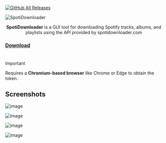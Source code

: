 [![GitHub All Releases](https://img.shields.io/github/downloads/afkarxyz/SpotifyDown-GUI/total?style=for-the-badge)](https://github.com/afkarxyz/SpotifyDown-GUI/releases)

![SpotiDownloader](https://github.com/user-attachments/assets/351a0205-8ffa-428c-9d6b-8755078eb69f)

<div align="center">
<b>SpotiDownloader</b> is a GUI tool for downloading Spotify tracks, albums, and playlists using the API provided by spotidownloader.com
</div>

### [Download](https://github.com/afkarxyz/SpotiDownloader/releases/download/v5.4/SpotiDownloader.exe)

#

> [!Important]
Requires a **Chromium-based browser** like Chrome or Edge to obtain the token.

## Screenshots

![image](https://github.com/user-attachments/assets/4dab734d-5dbf-478b-996d-f13e3bea8218)

![image](https://github.com/user-attachments/assets/747168aa-d0ac-451e-b00b-dc1529141339)

![image](https://github.com/user-attachments/assets/6c7791f0-2af8-49f9-9860-e1e4e503363e)

![image](https://github.com/user-attachments/assets/b7c8e77d-c442-4d23-aded-94e658b702aa)
